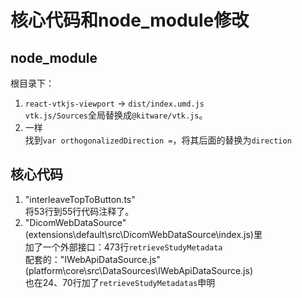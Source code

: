 # 核心代码和node_module修改

## node_module

根目录下：

1. `react-vtkjs-viewport` -> `dist/index.umd.js`  
   `vtk.js/Sources`全局替换成`@kitware/vtk.js`。
2. 一样  
   找到`var orthogonalizedDirection =`，将其后面的替换为`direction`

## 核心代码

1. "interleaveTopToButton.ts"  
   将53行到55行代码注释了。
2. "DicomWebDataSource"(extensions\default\src\DicomWebDataSource\index.js)里  
   加了一个外部接口：473行`retrieveStudyMetadata`  
   配套的："IWebApiDataSource.js"(platform\core\src\DataSources\IWebApiDataSource.js)  
   也在24、70行加了`retrieveStudyMetadatas`申明
